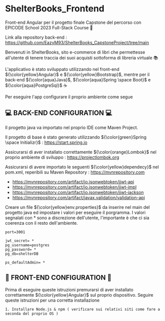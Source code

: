 # ShelterBooks_Frontend
Front-end Angular per il progetto finale Capstone del percorso con EPICODE School 2023 Full-Stack Course 🚀

Link alla repository back-end : https://github.com/EazyM93/ShelterBooks_CapstoneProject/tree/main

Benvenuti in ShelterBooks, sito e-commerce di libri che permettesse all'utente di tenere traccia dei suoi acquisti sottoforma di libreria virtuale 📚

L'applicativo è stato sviluppato utilizzando nel front-end ${\color{yellow}Angular}$ e ${\color{yellow}Bootstrap}$, mentre per il back-end ${\color{aqua}Java}$, ${\color{aqua}Spring \space Boot}$ e ${\color{aqua}PostgreSql}$ ☕️

Per eseguire l'app configurare il proprio ambiente come segue

💻 **BACK-END CONFIGURATION** 💻
-----------------------------------
Il progetto java va importato nel proprio IDE come Maven Project.

Il progetto di base è stato generato utilizzando ${\color{green}Spring \space Initializr}$ : https://start.spring.io

Assicurarsi di aver installato correttamente ${\color{orange}Lombok}$ nel proprio ambiente di sviluppo : https://projectlombok.org

Assicurarsi di avere importato le seguenti ${\color{yellow}dependecy}$ nel pom.xml, reperibili su Maven Repository : https://mvnrepository.com

- https://mvnrepository.com/artifact/io.jsonwebtoken/jjwt-api
- https://mvnrepository.com/artifact/io.jsonwebtoken/jjwt-impl
- https://mvnrepository.com/artifact/io.jsonwebtoken/jjwt-jackson
- https://mvnrepository.com/artifact/javax.validation/validation-api

Creare un file ${\color{yellow}env.properties}$ da inserire nel main del progetto java ed impostare i valori per eseguire il porgramma.
I valori segnalati con * sono a discrezione dell'utente, l'importante è che ci sia coerenza con il resto dell'ambiente.
```
port=3001

jwt_secret= *
pg_username=postgres
pg_password= *
pg_db=shelterDB

ps_defaultAdmin= *
```

👤 **FRONT-END CONFIGURATION** 👤
----------------------------------
Prima di eseguire queste istruzioni premurarsi di aver installato correttamente ${\color{yellow}Angular}$ sul proprio dispositivo.
Seguire queste istruzioni per una corretta installazione

```
1. Installare Node.js & npm ( verificare sui relativi siti come fare a seconda del proprio OS )
```
